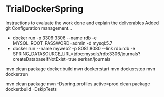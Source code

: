 # TrialDockerSpring

Instructions to evaluate the work done and explain the deliverables
Added git Configuration management…
- docker run -p 3306:3306 --name rdb -e MYSQL_ROOT_PASSWORD=admin -d mysql:5.7
- docker run --name myweb2 -p 8081:8080 --link rdb:rdb -e SPRING_DATASOURCE_URL=jdbc:mysql://rdb:3306/journals?createDatabaseIfNotExist=true serkan/journals


mvn clean package docker:build
mvn docker:start
mvn docker:stop
mvn docker:run

mvn clean package
mvn -Dspring.profiles.active=prod clean package docker:build -DskipTests
